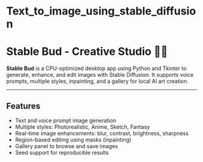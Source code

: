# Text_to_image_using_stable_diffusion
# Stable Bud - Creative Studio 🎨🤖

**Stable Bud** is a CPU-optimized desktop app using Python and Tkinter to generate, enhance, and edit images with Stable Diffusion. It supports voice prompts, multiple styles, inpainting, and a gallery for local AI art creation.

---

## Features

- Text and voice prompt image generation
- Multiple styles: Photorealistic, Anime, Sketch, Fantasy
- Real-time image enhancements: blur, contrast, brightness, sharpness
- Region-based editing using masks (inpainting)
- Gallery panel to browse and save images
- Seed support for reproducible results

